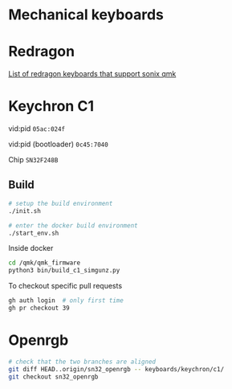 # Mechanical keyboards

# Redragon

[List of redragon keyboards that support sonix qmk](https://docs.google.com/spreadsheets/d/1uBWiHgeF1GwCICTLEvo8Vl19wy8l_bP2lSloxkSTgeg/edit#gid=0)

# Keychron C1

vid:pid `05ac:024f`

vid:pid (bootloader) `0c45:7040`

Chip `SN32F248B`

## Build

```bash
# setup the build environment
./init.sh

# enter the docker build environment
./start_env.sh
```

Inside docker

```bash
cd /qmk/qmk_firmware
python3 bin/build_c1_simgunz.py
```

To checkout specific pull requests

```bash
gh auth login  # only first time
gh pr checkout 39
```

# Openrgb

```bash
# check that the two branches are aligned
git diff HEAD..origin/sn32_openrgb -- keyboards/keychron/c1/
git checkout sn32_openrgb
```

